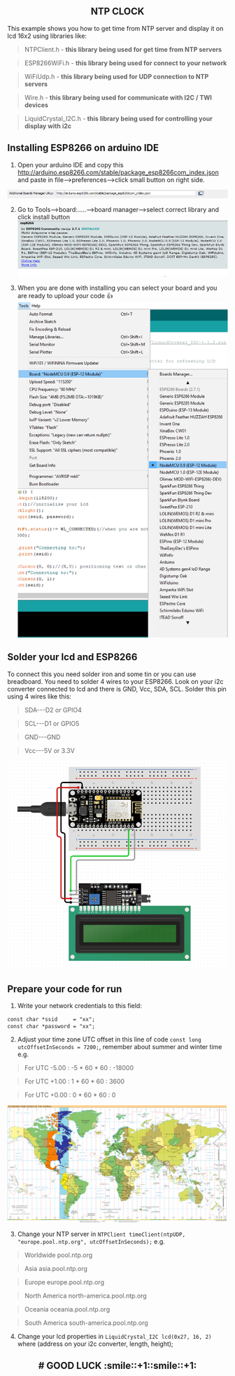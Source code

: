 <h2 align="center">NTP CLOCK</h2>
This example shows you how to get time from NTP server and display it on lcd 16x2 using libraries like: 

>NTPClient.h - **this library being used for get time from NTP servers**

>ESP8266WiFi.h - **this library being used for connect to your network**

>WiFiUdp.h - **this library being used for UDP connection to NTP servers**

>Wire.h - **this library being used for communicate with I2C / TWI devices** 

>LiquidCrystal_I2C.h - **this library being used for controlling your display with i2c**

## Installing ESP8266 on arduino IDE
1. Open your arduino IDE and copy this http://arduino.esp8266.com/stable/package_esp8266com_index.json and paste in file-->preferences-->click small button on right side.

![alt text](https://github.com/maciokeks/ESP8266-NTP-on-lcd-16x2/blob/master/additional%20photos/button.PNG)

2. Go to Tools-->board:.....-->board manager-->select correct library and click install button
![alt text](https://github.com/maciokeks/ESP8266-NTP-on-lcd-16x2/blob/master/additional%20photos/ESP8266%20library.PNG)

3. When you are done with installing you can select your board and you are ready to upload your code 👍
![alt text](https://github.com/maciokeks/ESP8266-NTP-on-lcd-16x2/blob/master/additional%20photos/board%20manager.png)

## Solder your lcd and ESP8266
To connect this you need solder iron and some tin or you can use breadboard. You need to solder 4 wires to your ESP8266. Look on your i2c converter connected to lcd and there is GND, Vcc, SDA, SCL. Solder this pin using 4 wires like this:

> SDA---D2 or GPIO4

> SCL---D1 or GPIO5

> GND---GND

> Vcc---5V or 3.3V

![alt text](https://github.com/maciokeks/ESP8266-NTP-on-lcd-16x2/blob/master/additional%20photos/solder.PNG)

## Prepare your code for run
1. Write your network credentials to this field:
```
const char *ssid     = "xx";
const char *password = "xx";
```
2. Adjust your time zone UTC offset in this line of code `const long utcOffsetInSeconds = 7200;`, remember about summer and winter time
e.g. 
> For UTC -5.00 : -5 * 60 * 60 : -18000

> For UTC +1.00 : 1 * 60 * 60 : 3600

> For UTC +0.00 : 0 * 60 * 60 : 0

![alt text](https://github.com/maciokeks/ESP8266-NTP-on-lcd-16x2/blob/master/additional%20photos/Timezones2008_UTC-5.png)

3. Change your NTP server in ```NTPClient timeClient(ntpUDP, "europe.pool.ntp.org", utcOffsetInSeconds);```
e.g.
> Worldwide	pool.ntp.org

> Asia	asia.pool.ntp.org

> Europe	europe.pool.ntp.org

> North America	north-america.pool.ntp.org

> Oceania	oceania.pool.ntp.org

> South America	south-america.pool.ntp.org

4. Change your lcd properties in ```LiquidCrystal_I2C lcd(0x27, 16, 2)``` where (address on your i2c converter, length, height); 

<h2 align="center"># GOOD LUCK :smile::+1::smile::+1:</h2>

